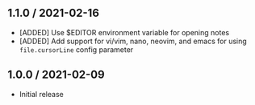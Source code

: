 ## 1.1.0 / 2021-02-16

* [ADDED] Use $EDITOR environment variable for opening notes
* [ADDED] Add support for vi/vim, nano, neovim, and emacs for using `file.cursorLine` config parameter

## 1.0.0 / 2021-02-09

* Initial release
